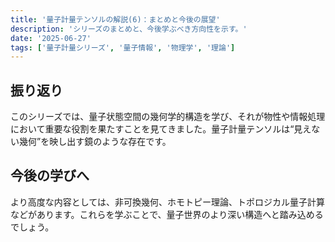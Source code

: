 ```yaml
---
title: '量子計量テンソルの解説(6)：まとめと今後の展望'
description: 'シリーズのまとめと、今後学ぶべき方向性を示す。'
date: '2025-06-27'
tags: ['量子計量シリーズ', '量子情報', '物理学', '理論']
---
```


## 振り返り
このシリーズでは、量子状態空間の幾何学的構造を学び、それが物性や情報処理において重要な役割を果たすことを見てきました。量子計量テンソルは“見えない幾何”を映し出す鏡のような存在です。

## 今後の学びへ
より高度な内容としては、非可換幾何、ホモトピー理論、トポロジカル量子計算などがあります。これらを学ぶことで、量子世界のより深い構造へと踏み込めるでしょう。
